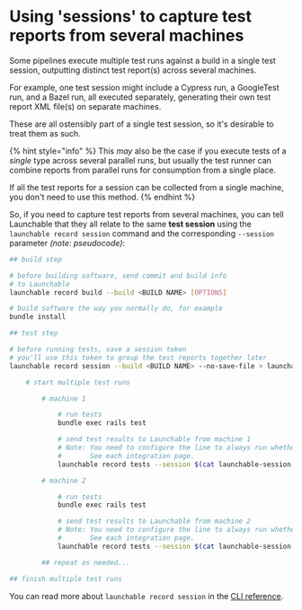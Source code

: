 # Using 'sessions' to capture test reports from several machines

Some pipelines execute multiple test runs against a build in a single test session, outputting distinct test report\(s\) across several machines.

For example, one test session might include a Cypress run, a GoogleTest run, and a Bazel run, all executed separately, generating their own test report XML file\(s\) on separate machines.

These are all ostensibly part of a single test session, so it's desirable to treat them as such.

{% hint style="info" %}
This _may_ also be the case if you execute tests of a _single_ type across several parallel runs, but usually the test runner can combine reports from parallel runs for consumption from a single place.

If all the test reports for a session can be collected from a single machine, you don't need to use this method.
{% endhint %}

So, if you need to capture test reports from several machines, you can tell Launchable that they all relate to the same **test session** using the `launchable record session` command and the corresponding `--session` parameter _\(note: pseudocode\)_:

```bash
## build step

# before building software, send commit and build info
# to Launchable
launchable record build --build <BUILD NAME> [OPTIONS]

# build software the way you normally do, for example
bundle install

## test step

# before running tests, save a session token
# you'll use this token to group the test reports together later
launchable record session --build <BUILD NAME> --no-save-file > launchable-session.txt

    # start multiple test runs

        # machine 1

            # run tests
            bundle exec rails test

            # send test results to Launchable from machine 1
            # Note: You need to configure the line to always run whether test run succeeds/fails.
            #       See each integration page.
            launchable record tests --session $(cat launchable-session.txt) [OPTIONS]

        # machine 2

            # run tests
            bundle exec rails test

            # send test results to Launchable from machine 2
            # Note: You need to configure the line to always run whether test run succeeds/fails.
            #       See each integration page.
            launchable record tests --session $(cat launchable-session.txt) [OPTIONS]

        ## repeat as needed...

## finish multiple test runs
```

You can read more about `launchable record session` in the [CLI reference](cli-reference.md#record-session).

